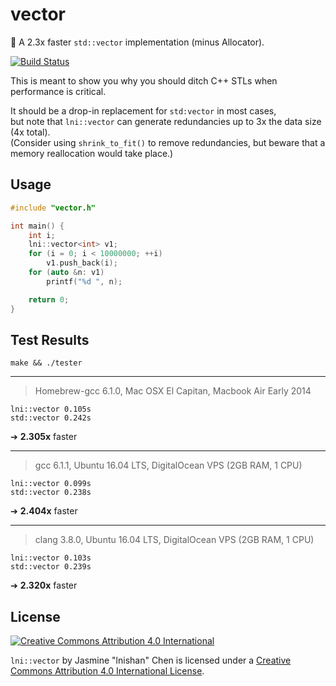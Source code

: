 # vector

:purple_heart: A 2.3x faster `std::vector` implementation (minus Allocator).

[![Build Status](https://travis-ci.org/lnishan/vector.svg?branch=master)](https://travis-ci.org/lnishan/vector)

This is meant to show you why you should ditch C++ STLs when performance is critical.

It should be a drop-in replacement for `std:vector` in most cases,  
but note that `lni::vector` can generate redundancies up to 3x the data size (4x total).  
(Consider using `shrink_to_fit()` to remove redundancies, but beware that a memory reallocation would take place.)

## Usage

```cpp
#include "vector.h"

int main() {
	int i;
	lni::vector<int> v1;
	for (i = 0; i < 10000000; ++i)
		v1.push_back(i);
	for (auto &n: v1)
	 	printf("%d ", n);

	return 0;
}
```


## Test Results

`make && ./tester`

---

> Homebrew-gcc 6.1.0, Mac OSX El Capitan, Macbook Air Early 2014

```
lni::vector 0.105s
std::vector 0.242s
```

➔ **2.305x** faster

---

> gcc 6.1.1, Ubuntu 16.04 LTS, DigitalOcean VPS (2GB RAM, 1 CPU)

```
lni::vector 0.099s
std::vector 0.238s
```

➔ **2.404x** faster

---

> clang 3.8.0, Ubuntu 16.04 LTS, DigitalOcean VPS (2GB RAM, 1 CPU)

```
lni::vector 0.103s
std::vector 0.239s
```

➔ **2.320x** faster


## License

[![Creative Commons Attribution 4.0 International](https://i.creativecommons.org/l/by/4.0/88x31.png)](http://creativecommons.org/licenses/by/4.0/)

`lni::vector` by Jasmine "lnishan" Chen is licensed under a [Creative Commons Attribution 4.0 International License](http://creativecommons.org/licenses/by/4.0/).
